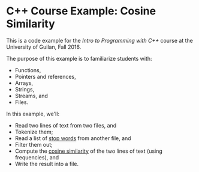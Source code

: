 # C++ Course Example: Cosine Similarity

This is a code example for the *Intro to Programming with C++* course at the University of Guilan, Fall 2016.

The purpose of this example is to familiarize students with:
- Functions,
- Pointers and references,
- Arrays,
- Strings,
- Streams, and
- Files.

In this example, we'll:
- Read two lines of text from two files, and
- Tokenize them;
- Read a list of [stop words](https://en.wikipedia.org/wiki/Stop_words) from another file, and
- Filter them out;
- Compute the [cosine similarity](https://en.wikipedia.org/wiki/Cosine_similarity) of the two lines of text (using frequencies), and
- Write the result into a file.
